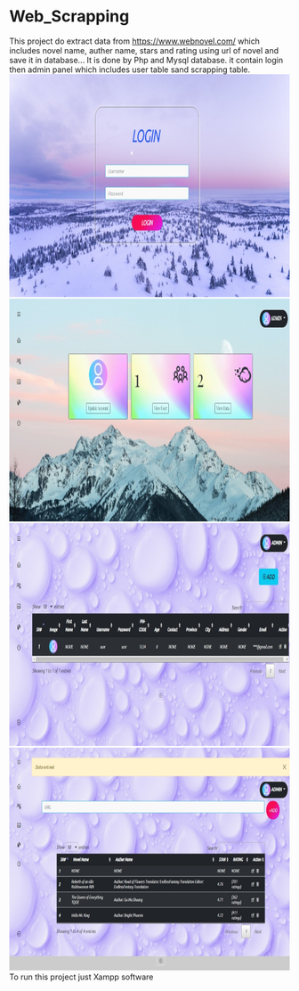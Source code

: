 # Web_Scrapping
This project do extract data from https://www.webnovel.com/ which includes novel name, auther name, stars and rating using url of novel and save it in database...
It is done by Php and Mysql database. it contain login then admin panel which includes user table sand scrapping table.
<img src="preview/login.jpeg" alt="..." height="400">
<img src="preview/admin_panel.jpeg" alt="..." height="400">
<img src="preview/user_table.jpeg" alt="..." height="400">
<img src="preview/novel_table.jpeg" alt="..." height="400">
</br>To run this project just Xampp software
